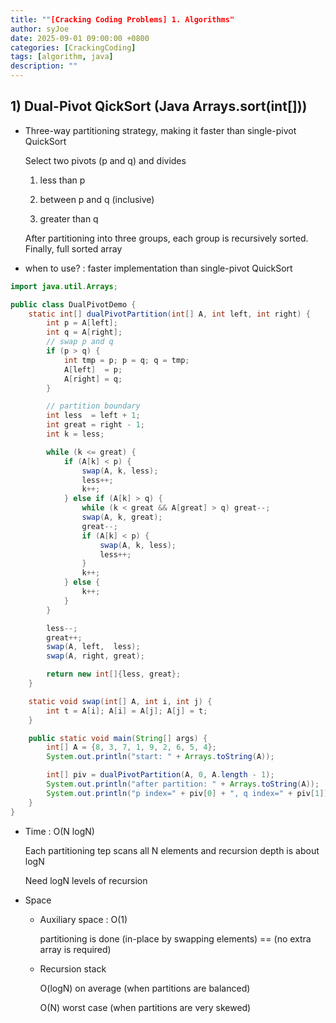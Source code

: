 ```yaml
---
title: ""[Cracking Coding Problems] 1. Algorithms"
author: syJoe
date: 2025-09-01 09:00:00 +0800
categories: [CrackingCoding]
tags: [algorithm, java]
description: ""
---
```


## 1) Dual-Pivot QickSort (Java Arrays.sort(int[]))

- Three-way partitioning strategy, making it faster than single-pivot QuickSort

    Select two pivots (p and q) and divides

    1. less than p

    2. between p and q (inclusive)

    3. greater than q

    After partitioning into three groups, each group is recursively sorted. Finally, full sorted array

- when to use? : faster implementation than single-pivot QuickSort

```java
import java.util.Arrays;

public class DualPivotDemo {
    static int[] dualPivotPartition(int[] A, int left, int right) {
        int p = A[left];
        int q = A[right];
        // swap p and q
        if (p > q) {
            int tmp = p; p = q; q = tmp;
            A[left]  = p;
            A[right] = q;
        }

        // partition boundary
        int less  = left + 1;
        int great = right - 1;
        int k = less;

        while (k <= great) {
            if (A[k] < p) {
                swap(A, k, less);
                less++;
                k++;
            } else if (A[k] > q) {
                while (k < great && A[great] > q) great--;
                swap(A, k, great);
                great--;
                if (A[k] < p) {
                    swap(A, k, less);
                    less++;
                }
                k++;
            } else {
                k++;
            }
        }

        less--;
        great++;
        swap(A, left,  less);
        swap(A, right, great);

        return new int[]{less, great};
    }

    static void swap(int[] A, int i, int j) {
        int t = A[i]; A[i] = A[j]; A[j] = t;
    }

    public static void main(String[] args) {
        int[] A = {8, 3, 7, 1, 9, 2, 6, 5, 4};
        System.out.println("start: " + Arrays.toString(A));

        int[] piv = dualPivotPartition(A, 0, A.length - 1);
        System.out.println("after partition: " + Arrays.toString(A));
        System.out.println("p index=" + piv[0] + ", q index=" + piv[1]);
    }
}
```

- Time : O(N logN)

    Each partitioning tep scans all N elements and recursion depth is about logN

    Need logN levels of recursion

- Space

    - Auxiliary space : O(1)

        partitioning is done (in-place by swapping elements) == (no extra array is required) 

    - Recursion stack
    
        O(logN) on average (when partitions are balanced)

        O(N) worst case (when partitions are very skewed)
